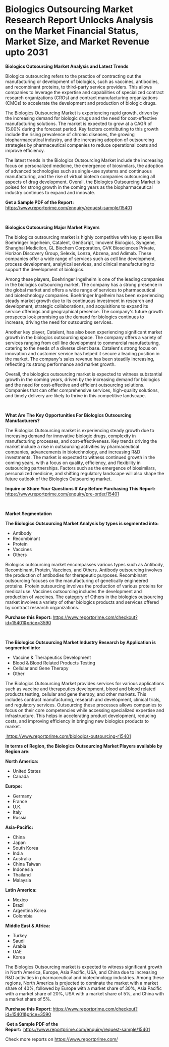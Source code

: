 <p><h1>Biologics Outsourcing Market Research Report Unlocks Analysis on the Market Financial Status, Market Size, and Market Revenue upto 2031</h1></p><p><strong>Biologics Outsourcing Market Analysis and Latest Trends</strong></p>
<p><p>Biologics outsourcing refers to the practice of contracting out the manufacturing or development of biologics, such as vaccines, antibodies, and recombinant proteins, to third-party service providers. This allows companies to leverage the expertise and capabilities of specialized contract research organizations (CROs) and contract manufacturing organizations (CMOs) to accelerate the development and production of biologic drugs.</p><p>The Biologics Outsourcing Market is experiencing rapid growth, driven by the increasing demand for biologic drugs and the need for cost-effective manufacturing solutions. The market is expected to grow at a CAGR of 15.00% during the forecast period. Key factors contributing to this growth include the rising prevalence of chronic diseases, the growing biopharmaceutical industry, and the increasing adoption of outsourcing strategies by pharmaceutical companies to reduce operational costs and improve efficiency.</p><p>The latest trends in the Biologics Outsourcing Market include the increasing focus on personalized medicine, the emergence of biosimilars, the adoption of advanced technologies such as single-use systems and continuous manufacturing, and the rise of virtual biotech companies outsourcing all aspects of drug development. Overall, the Biologics Outsourcing Market is poised for strong growth in the coming years as the biopharmaceutical industry continues to expand and innovate.</p></p>
<p><strong>Get a Sample PDF of the Report:&nbsp;</strong> <a href="https://www.reportprime.com/enquiry/request-sample/15401">https://www.reportprime.com/enquiry/request-sample/15401</a></p>
<p>&nbsp;</p>
<p><strong>Biologics Outsourcing Major Market Players</strong></p>
<p><p>The biologics outsourcing market is highly competitive with key players like Boehringer Ingelheim, Catalent, GenScript, Innovent Biologics, Syngene, Shanghai Medicilon, GL Biochem Corporation, GVK Biosciences Private, Horizon Discovery Group, Selexis, Lonza, Abzena, and Adimab. These companies offer a wide range of services such as cell line development, process development, analytical services, and clinical manufacturing to support the development of biologics.</p><p>Among these players, Boehringer Ingelheim is one of the leading companies in the biologics outsourcing market. The company has a strong presence in the global market and offers a wide range of services to pharmaceutical and biotechnology companies. Boehringer Ingelheim has been experiencing steady market growth due to its continuous investment in research and development, strategic collaborations, and acquisitions to expand its service offerings and geographical presence. The company's future growth prospects look promising as the demand for biologics continues to increase, driving the need for outsourcing services.</p><p>Another key player, Catalent, has also been experiencing significant market growth in the biologics outsourcing space. The company offers a variety of services ranging from cell line development to commercial manufacturing, catering to the needs of a diverse client base. Catalent's strong focus on innovation and customer service has helped it secure a leading position in the market. The company's sales revenue has been steadily increasing, reflecting its strong performance and market growth.</p><p>Overall, the biologics outsourcing market is expected to witness substantial growth in the coming years, driven by the increasing demand for biologics and the need for cost-effective and efficient outsourcing solutions. Companies that can offer comprehensive services, high-quality solutions, and timely delivery are likely to thrive in this competitive landscape.</p></p>
<p>&nbsp;</p>
<p><strong>What Are The Key Opportunities For Biologics Outsourcing Manufacturers?</strong></p>
<p><p>The Biologics Outsourcing market is experiencing steady growth due to increasing demand for innovative biologic drugs, complexity in manufacturing processes, and cost-effectiveness. Key trends driving the market include a rise in outsourcing activities by pharmaceutical companies, advancements in biotechnology, and increasing R&D investments. The market is expected to witness continued growth in the coming years, with a focus on quality, efficiency, and flexibility in outsourcing partnerships. Factors such as the emergence of biosimilars, personalized medicine, and shifting regulatory landscape will also shape the future outlook of the Biologics Outsourcing market.</p></p>
<p><strong>Inquire or Share Your Questions If Any Before Purchasing This Report:</strong> <a href="https://www.reportprime.com/enquiry/pre-order/15401">https://www.reportprime.com/enquiry/pre-order/15401</a></p>
<p>&nbsp;</p>
<p><strong>Market Segmentation</strong></p>
<p><strong>The Biologics Outsourcing Market Analysis by types is segmented into:</strong></p>
<p><ul><li>Antibody</li><li>Recombinant</li><li>Protein</li><li>Vaccines</li><li>Others</li></ul></p>
<p><p>Biologics outsourcing market encompasses various types such as Antibody, Recombinant, Protein, Vaccines, and Others. Antibody outsourcing involves the production of antibodies for therapeutic purposes. Recombinant outsourcing focuses on the manufacturing of genetically engineered proteins. Protein outsourcing involves the production of various proteins for medical use. Vaccines outsourcing includes the development and production of vaccines. The category of Others in the biologics outsourcing market involves a variety of other biologics products and services offered by contract research organizations.</p></p>
<p><strong>Purchase this Report:&nbsp;</strong><a href="https://www.reportprime.com/checkout?id=15401&price=3590">https://www.reportprime.com/checkout?id=15401&price=3590</a></p>
<p>&nbsp;</p>
<p><strong>The Biologics Outsourcing Market Industry Research by Application is segmented into:</strong></p>
<p><ul><li>Vaccine & Therapeutics Development</li><li>Blood & Blood Related Products Testing</li><li>Cellular and Gene Therapy</li><li>Other</li></ul></p>
<p><p>The Biologics Outsourcing Market provides services for various applications such as vaccine and therapeutics development, blood and blood related products testing, cellular and gene therapy, and other markets. This includes contract manufacturing, research and development, clinical trials, and regulatory services. Outsourcing these processes allows companies to focus on their core competencies while accessing specialized expertise and infrastructure. This helps in accelerating product development, reducing costs, and improving efficiency in bringing new biologics products to market.</p></p>
<p><a href="https://www.reportprime.com/biologics-outsourcing-r15401">&nbsp;https://www.reportprime.com/biologics-outsourcing-r15401</a></p>
<p><strong>In terms of Region, the Biologics Outsourcing Market Players available by Region are:</strong></p>
<p>
    <p> <strong> North America: </strong>
        <ul>
            <li>United States</li>
            <li>Canada</li>
        </ul>
        </p> 
    <p> <strong> Europe: </strong>
        <ul>
            <li>Germany</li>
            <li>France</li>
            <li>U.K.</li>
            <li>Italy</li>
            <li>Russia</li>
        </ul>
        </p> 
    <p> <strong> Asia-Pacific: </strong>
        <ul>
            <li>China</li>
            <li>Japan</li>
            <li>South Korea</li>
            <li>India</li>
            <li>Australia</li>
            <li>China Taiwan</li>
            <li>Indonesia</li>
            <li>Thailand</li>
            <li>Malaysia</li>
        </ul>
        </p> 
    <p> <strong> Latin America: </strong>
        <ul>
            <li>Mexico</li>
            <li>Brazil</li>
            <li>Argentina Korea</li>
            <li>Colombia</li>
        </ul>
        </p> 
    <p> <strong> Middle East & Africa: </strong>
        <ul>
            <li>Turkey</li>
            <li>Saudi</li>
            <li>Arabia</li>
            <li>UAE</li>
            <li>Korea</li>
        </ul>
    </p>
    </p>
<p><p>The Biologics Outsourcing market is expected to witness significant growth in North America, Europe, Asia Pacific, USA, and China due to increasing R&D activities in pharmaceutical and biotechnology industries. Among these regions, North America is projected to dominate the market with a market share of 40%, followed by Europe with a market share of 30%, Asia Pacific with a market share of 20%, USA with a market share of 5%, and China with a market share of 5%.</p></p>
<p><strong>Purchase this Report: </strong><a href="https://www.reportprime.com/checkout?id=15401&price=3590">https://www.reportprime.com/checkout?id=15401&price=3590</a></p>
<p>&nbsp;<strong>Get a Sample PDF of the Report:&nbsp;&nbsp;</strong><a href="https://www.reportprime.com/enquiry/request-sample/15401">https://www.reportprime.com/enquiry/request-sample/15401</a></p>
<p><strong></strong></p>
<p>Check more reports on <a href="https://www.reportprime.com/">https://www.reportprime.com/</a></p>